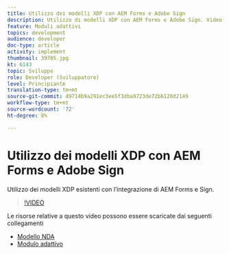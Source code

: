 ```yaml
---
title: Utilizzo dei modelli XDP con AEM Forms e Adobe Sign
description: Utilizzo di modelli XDP con AEM Forms e Adobe Sign. Video che illustra come sfruttare i modelli XDP esistenti con l’integrazione AEM Forms e Sign.
feature: Moduli adattivi
topics: development
audience: developer
doc-type: article
activity: implement
thumbnail: 39705.jpg
kt: 6143
topic: Sviluppo
role: Developer (Sviluppatore)
level: Principiante
translation-type: tm+mt
source-git-commit: d9714b9a291ec3ee5f3dba9723de72bb120d2149
workflow-type: tm+mt
source-wordcount: '72'
ht-degree: 8%

---
```


# Utilizzo dei modelli XDP con AEM Forms e Adobe Sign

Utilizzo dei modelli XDP esistenti con l’integrazione di AEM Forms e Sign.

>[!VIDEO](https://video.tv.adobe.com/v/39705/?quality=9&learn=on)

Le risorse relative a questo video possono essere scaricate dai seguenti collegamenti

* [Modello NDA](assets/nda-agreement-xdp-template.zip)
* [Modulo adattivo](assets/nda-agreement-af-with-xdp-template.zip)
